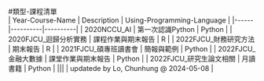 #類型-課程清單	
| Year-Course-Name | Description | Using-Programming-Language |
|------|----------|----------|
| 2020NCCU_AI | 第一次認識Python | Python |
| 2020FJCU_迴歸分析實務 | 課程作業與期末報告 | R |
| 2022FJCU_財務研究方法 | 期末報告 | R |
| 2021FJCU_碩專班讀書會 | 簡報與範例 | Python |
| 2022FJCU_金融大數據 | 課堂作業與期末報告 | Python |
| 2022FJCU_研究生論文相關 | 月讀書籍 | Python |
|||
| updatede by Lo, Chunhung @ 2024-05-08 |
